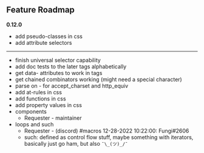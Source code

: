 ## Feature Roadmap

__**0.12.0**__

- add pseudo-classes in css
- add attribute selectors

---
- finish universal selector capability
- add doc tests to the later tags alphabetically
- get data- attributes to work in tags
- get chained combinators working (might need a special character)
- parse on - for accept_charset and http_equiv
- add at-rules in css
- add functions in css
- add property values in css
- components
  * Requester - maintainer
- loops and such
  * Requester - (discord) #macros 12-28-2022 10:22:00: Fungi#2606
  * such: defined as control flow stuff, maybe something with iterators, basically just go ham, but also `¯\_(ツ)_/¯`
